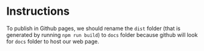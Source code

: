 # Instructions

To publish in Github pages, we should rename the `dist` folder (that is generated by running `npm run build`) to `docs` folder because github will look for `docs` folder to host our web page.
